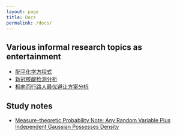 ```yaml
---
layout: page
title: Docs
permalink: /docs/
---
```


## Various informal research topics as entertainment

- <a href="/assets/spare-time-research/chem-eq-balance.pdf" type="application/pdf">配平化学方程式</a>
- <a href="/assets/spare-time-research/covid19-test-analysis.pdf" type="application/pdf">新冠核酸检测分析</a>
- <a href="/assets/spare-time-research/cross-walker.pdf" type="application/pdf">相向而行路人最优避让方案分析</a>

## Study notes

- <a href="/assets/spare-time-research/additive-gaussian-noise-density.pdf" type="application/pdf">Measure-theoretic Probability Note: Any Random Variable Plus Independent Gaussian Possesses Density</a>
